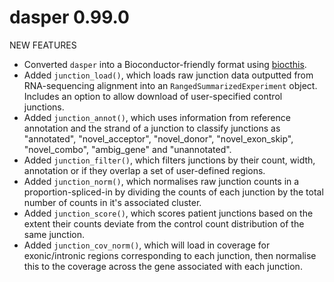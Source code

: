 # dasper 0.99.0


NEW FEATURES

* Converted `dasper` into a Bioconductor-friendly format using [biocthis](https://lcolladotor.github.io/biocthis/).
* Added `junction_load()`, which loads raw junction data outputted from RNA-sequencing alignment into an `RangedSummarizedExperiment` object. Includes an option to allow download of user-specified control junctions.
* Added `junction_annot()`, which uses information from reference annotation and the strand of a junction to classify junctions as "annotated", "novel_acceptor", "novel_donor", "novel_exon_skip", "novel_combo", "ambig_gene" and "unannotated".
* Added `junction_filter()`, which filters junctions by their count, width, annotation or if they overlap a set of user-defined regions.
* Added `junction_norm()`, which normalises raw junction counts in a proportion-spliced-in by dividing the counts of each junction by the total number of counts in it's associated cluster.
* Added `junction_score()`, which scores patient junctions based on the extent their counts deviate from the control count distribution of the same junction.
* Added `junction_cov_norm()`, which will load in coverage for exonic/intronic regions corresponding to each junction, then normalise this to the coverage across the gene associated with each junction. 
